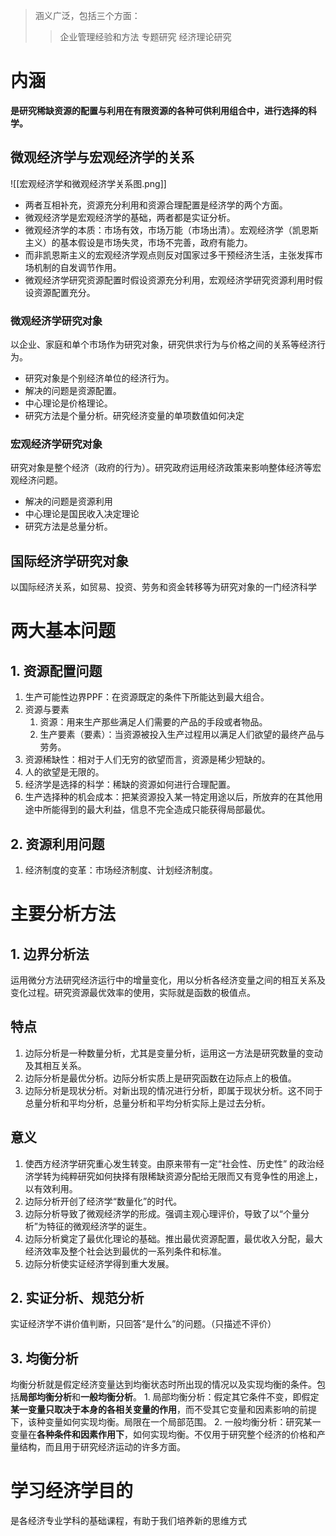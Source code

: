 
>涵义广泛，包括三个方面：
>> 企业管理经验和方法
>> 专题研究
>> 经济理论研究
>

# 内涵
**是研究稀缺资源的配置与利用在有限资源的各种可供利用组合中，进行选择的科学。**

## 微观经济学与宏观经济学的关系
![[宏观经济学和微观经济学关系图.png]]
- 两者互相补充，资源充分利用和资源合理配置是经济学的两个方面。
- 微观经济学是宏观经济学的基础，两者都是实证分析。
- 微观经济学的本质：市场有效，市场万能（市场出清）。宏观经济学（凯恩斯主义）的基本假设是市场失灵，市场不完善，政府有能力。
- 而非凯恩斯主义的宏观经济学观点则反对国家过多干预经济生活，主张发挥市场机制的自发调节作用。
- 微观经济学研究资源配置时假设资源充分利用，宏观经济学研究资源利用时假设资源配置充分。

### 微观经济学研究对象
以企业、家庭和单个市场作为研究对象，研究供求行为与价格之间的关系等经济行为。
- 研究对象是个别经济单位的经济行为。
- 解决的问题是资源配置。
- 中心理论是价格理论。
- 研究方法是个量分析。研究经济变量的单项数值如何决定

### 宏观经济学研究对象
研究对象是整个经济（政府的行为）。研究政府运用经济政策来影响整体经济等宏观经济问题。
- 解决的问题是资源利用
- 中心理论是国民收入决定理论
- 研究方法是总量分析。

## 国际经济学研究对象
以国际经济关系，如贸易、投资、劳务和资金转移等为研究对象的一门经济科学


# 两大基本问题
## 1. 资源配置问题
1. 生产可能性边界PPF：在资源既定的条件下所能达到最大组合。
2. 资源与要素
	1. 资源：用来生产那些满足人们需要的产品的手段或者物品。
	2. 生产要素（要素）：当资源被投入生产过程用以满足人们欲望的最终产品与劳务。
3. 资源稀缺性：相对于人们无穷的欲望而言，资源是稀少短缺的。
4. 人的欲望是无限的。
5. 经济学是选择的科学：稀缺的资源如何进行合理配置。
6. 生产选择种的机会成本：把某资源投入某一特定用途以后，所放弃的在其他用途中所能得到的最大利益，信息不完全造成只能获得局部最优。

## 2. 资源利用问题
1. 经济制度的变革：市场经济制度、计划经济制度。

# 主要分析方法
## 1. 边界分析法
运用微分方法研究经济运行中的增量变化，用以分析各经济变量之间的相互关系及变化过程。研究资源最优效率的使用，实际就是函数的极值点。

## 特点
1. 边际分析是一种数量分析，尤其是变量分析，运用这一方法是研究数量的变动及其相互关系。
2. 边际分析是最优分析。边际分析实质上是研究函数在边际点上的极值。
3. 边际分析是现状分析。对新出现的情况进行分析，即属于现状分析。这不同于总量分析和平均分析，总量分析和平均分析实际上是过去分析。

## 意义
1. 使西方经济学研究重心发生转变。由原来带有一定“社会性、历史性” 的政治经济学转为纯粹研究如何抉择有限稀缺资源分配给无限而又有竞争性的用途上，以有效利用。
2. 边际分析开创了经济学“数量化”的时代。
3. 边际分析导致了微观经济学的形成。强调主观心理评价，导致了以“个量分析”为特征的微观经济学的诞生。
4. 边际分析奠定了最优化理论的基础。推出最优资源配置，最优收入分配，最大经济效率及整个社会达到最优的一系列条件和标准。
5. 边际分析使实证经济学得到重大发展。

## 2. 实证分析、规范分析
实证经济学不讲价值判断，只回答“是什么”的问题。（只描述不评价）

## 3. 均衡分析
均衡分析就是假定经济变量达到均衡状态时所出现的情况以及实现均衡的条件。包括**局部均衡分析**和**一般均衡分析**。
	1. 局部均衡分析：假定其它条件不变，即假定**某一变量只取决于本身的各相关变量的作用**，而不受其它变量和因素影响的前提下，该种变量如何实现均衡。局限在一个局部范围。
	2. 一般均衡分析：研究某一变量在**各种条件和因素作用下**，如何实现均衡。不仅用于研究整个经济的价格和产量结构，而且用于研究经济运动的许多方面。

# 学习经济学目的
是各经济专业学科的基础课程，有助于我们培养新的思维方式